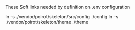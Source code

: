 These Soft links needed by definition on .env configuration

ln -s ./vendor/poirot/skeleton/src/config ./config
ln -s ./vendor/poirot/skeleton/theme ./theme

